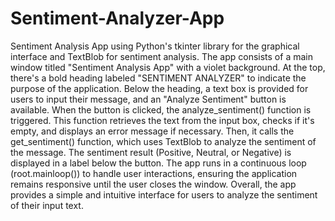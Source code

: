 # Sentiment-Analyzer-App
Sentiment Analysis App using Python's tkinter library for the graphical interface and TextBlob for sentiment analysis. The app consists of a main window titled "Sentiment Analysis App" with a violet background. At the top, there's a bold heading labeled "SENTIMENT ANALYZER" to indicate the purpose of the application. Below the heading, a text box is provided for users to input their message, and an "Analyze Sentiment" button is available. When the button is clicked, the analyze_sentiment() function is triggered. This function retrieves the text from the input box, checks if it's empty, and displays an error message if necessary. Then, it calls the get_sentiment() function, which uses TextBlob to analyze the sentiment of the message. The sentiment result (Positive, Neutral, or Negative) is displayed in a label below the button. The app runs in a continuous loop (root.mainloop()) to handle user interactions, ensuring the application remains responsive until the user closes the window. Overall, the app provides a simple and intuitive interface for users to analyze the sentiment of their input text.







